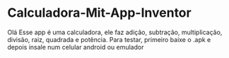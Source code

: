 # Calculadora-Mit-App-Inventor
Olá
Esse app é uma calculadora,
ele faz adição, subtração, multiplicação, divisão, raiz, quadrada e potência.
Para testar,
primeiro baixe o .apk
e depois insale num celular android ou emulador
